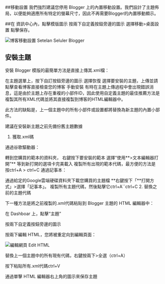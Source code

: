 ##移動設置
我們強烈建議您停用 Blogger 上的內置移動設置。我們設計了主題佈局，以便能夠適應所有特定的螢幕尺寸，因此不再需要Blogger的內置移動顯示。

##在  資訊中心內，點擊模版圖示
按兩下自定義按鈕旁邊的圖示
選擇移動>桌面設置
點擊保存。

![博客移動設置](https://1.bp.blogspot.com/-CSA7kgNFjMk/YC8ZmJol5yI/AAAAAAAAQY8/uGq-hUKWfNE_XoTnxymDNYRI0TBrKoGigCNcBGAsYHQ/s600/docs-seluler-setting.png)
Setelan Seluler Blogger

## 安裝主題
安裝 Blogger 模版的最簡單方法是直接上傳其.xml檔：

在主題選單上，按下自訂按鈕旁邊的圖示
選擇恢復
選擇要安裝的主題，上傳並請點擊查看博客直接檢查您的博客
手動安裝
有時在主題上傳過程中會出現錯誤消息，這是由於主題上存在重複的小部件ID，因此使用自定義主題的最佳推薦方法是複製其所有XML代碼並將其直接複製到博客的HTML編輯器中。

此方法的缺點是，上一個主題中的所有小部件或設置都將替換為新主題的內置小部件。

建議在安裝新主題之前先備份舊主題數據

1. 獲取.xml碼

通過谷歌驅動器：

轉到您購買的範本的資料夾，
右鍵按下要安裝的範本
選擇“使用**>文本編輯器打開”**
等到新打開的選項卡完美載入
複製所有出現的範本代碼，最方便的方法是按ctrl+A > ctrl+C
通過記事本：

通過給定的Google雲端硬碟資料夾下載您購買的主題檔
**右鍵按下「**打開方式」>選擇「記事本」。
複製所有主題代碼，然後點擊它ctrl+A``ctrl+C
2. 替換之前的主題代碼

下一種方法是將之前複製的.xml代碼粘貼到 Blogger 主題的 HTML 編輯器中：

在 Dashboar  上，點擊“主題”

按兩下自定義按鈕旁邊的圖示

按兩下編輯 HTML，您將被重定向到編輯頁面：

![編輯網頁](https://1.bp.blogspot.com/-CdJSZEj4CKA/YC8lVgGGUkI/AAAAAAAAQZI/Wis6Wql8HFQXheAfQMMB7Bpw-jxtTdGagCNcBGAsYHQ/s450/docs-edit-html.png)
Edit HTML

替換上一個主題中的所有現有代碼，右鍵按兩下>全選（ctrl+A）

按下粘貼所有.xml代碼ctrl+V

通過單擊 HTML 編輯器右上角的圖示來保存主題
